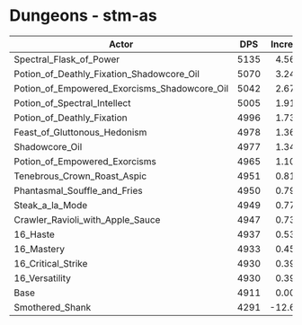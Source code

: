 # Dungeons - stm-as
| Actor | DPS | Increase |
|---|:---:|:---:|
|Spectral_Flask_of_Power|5135|4.56%|
|Potion_of_Deathly_Fixation_Shadowcore_Oil|5070|3.24%|
|Potion_of_Empowered_Exorcisms_Shadowcore_Oil|5042|2.67%|
|Potion_of_Spectral_Intellect|5005|1.91%|
|Potion_of_Deathly_Fixation|4996|1.73%|
|Feast_of_Gluttonous_Hedonism|4978|1.36%|
|Shadowcore_Oil|4977|1.34%|
|Potion_of_Empowered_Exorcisms|4965|1.10%|
|Tenebrous_Crown_Roast_Aspic|4951|0.81%|
|Phantasmal_Souffle_and_Fries|4950|0.79%|
|Steak_a_la_Mode|4949|0.77%|
|Crawler_Ravioli_with_Apple_Sauce|4947|0.73%|
|16_Haste|4937|0.53%|
|16_Mastery|4933|0.45%|
|16_Critical_Strike|4930|0.39%|
|16_Versatility|4930|0.39%|
|Base|4911|0.00%|
|Smothered_Shank|4291|-12.62%|
